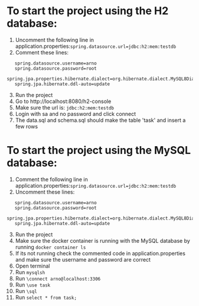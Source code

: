 # To start the project using the H2 database:
1. Uncomment the following line in application.properties:```spring.datasource.url=jdbc:h2:mem:testdb```
2. Comment these lines:
```spring.datasource.url=jdbc:mysql://localhost:3306/task
   spring.datasource.username=arno
   spring.datasource.password=root
   spring.jpa.properties.hibernate.dialect=org.hibernate.dialect.MySQL8Dialect
   spring.jpa.hibernate.ddl-auto=update
```
3. Run the project
4. Go to http://localhost:8080/h2-console
5. Make sure the url is: ```jdbc:h2:mem:testdb```
5. Login with sa and no password and click connect
6. The data.sql and schema.sql should make the table 'task' and insert a few rows

# To start the project using the MySQL database:
1. Comment the following line in application.properties:```spring.datasource.url=jdbc:h2:mem:testdb```
2. Uncomment these lines:
```spring.datasource.url=jdbc:mysql://localhost:3306/task
   spring.datasource.username=arno
   spring.datasource.password=root
   spring.jpa.properties.hibernate.dialect=org.hibernate.dialect.MySQL8Dialect
   spring.jpa.hibernate.ddl-auto=update
```
3. Run the project
4. Make sure the docker container is running with the MySQL database by running ```docker container ls```
5. If its not running check the commented code in application.properties and make sure the username and password are correct 
6. Open terminal
7. Run ```mysqlsh```
8. Run ```\connect arno@localhost:3306```
9. Run ```\use task```
10. Run ```\sql```
11. Run ```select * from task;```
